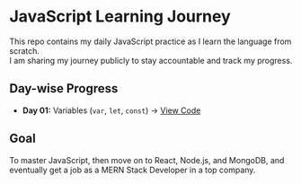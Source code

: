 # JavaScript Learning Journey

This repo contains my daily JavaScript practice as I learn the language from scratch.  
I am sharing my journey publicly to stay accountable and track my progress.

## Day-wise Progress
- **Day 01:** Variables (`var`, `let`, `const`) → [View Code](./Day-01/variables.js)

## Goal
To master JavaScript, then move on to React, Node.js, and MongoDB, and eventually get a job as a MERN Stack Developer in a top company.
